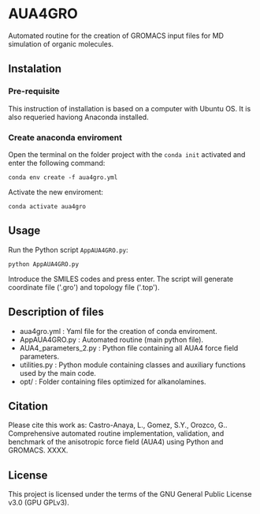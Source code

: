 # AUA4GRO

Automated routine for the creation of GROMACS input files for MD simulation of organic molecules.

## Instalation

### Pre-requisite

This instruction of installation is based on a computer with Ubuntu OS. It is also requeried haviong Anaconda installed.

### Create anaconda enviroment

Open the terminal on the folder project with the `conda init` activated and enter the following command:

```
conda env create -f aua4gro.yml
```

Activate the new enviroment:

```
conda activate aua4gro
```

## Usage

Run the Python script `AppAUA4GRO.py`:

```
python AppAUA4GRO.py
```

Introduce the SMILES codes and press enter. The script will generate coordinate file ('.gro') and topology file ('.top').

## Description of files

- aua4gro.yml : Yaml file for the creation of conda enviroment.
- AppAUA4GRO.py : Automated routine (main python file).
- AUA4_parameters_2.py : Python file containing all AUA4 force field parameters.
- utilities.py : Python module containing classes and auxiliary functions used by the main code.
- opt/ : Folder containing files optimized for alkanolamines.

## Citation

Please cite this work as: Castro-Anaya, L., Gomez, S.Y., Orozco, G.. Comprehensive automated routine implementation, validation, and benchmark of the anisotropic force field (AUA4) using Python and GROMACS. XXXX.

## License 

This project is licensed under the terms of the GNU General Public License v3.0 (GPU GPLv3).
